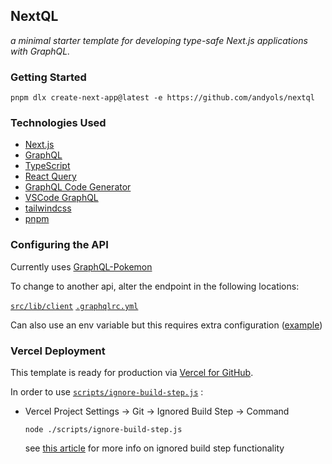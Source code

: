 ## NextQL

_a minimal starter template for developing type-safe Next.js applications with GraphQL._

### Getting Started

`pnpm dlx create-next-app@latest -e https://github.com/andyols/nextql`

### Technologies Used

- [Next.js](https://nextjs.org/)
- [GraphQL](https://graphql.org/)
- [TypeScript](https://www.typescriptlang.org/)
- [React Query](https://react-query.tanstack.com/)
- [GraphQL Code Generator](https://www.graphql-code-generator.com/)
- [VSCode GraphQL](https://github.com/graphql/vscode-graphql)
- [tailwindcss](https://tailwindcss.com/)
- [pnpm](https://pnpm.io/)

### Configuring the API

Currently uses [GraphQL-Pokemon](https://github.com/favware/graphql-pokemon)

To change to another api, alter the endpoint in the following locations:

[`src/lib/client`](https://github.com/andyols/nextql/blob/7e4827464779a81deecd3e43cc6b5a87d99e25ea/src/lib/client.ts#L4)
[`.graphqlrc.yml`](https://github.com/andyols/nextql/blob/7e4827464779a81deecd3e43cc6b5a87d99e25ea/.graphqlrc.yml#L2)

Can also use an env variable but this requires extra configuration ([example](https://github.com/andyols/nextql/commit/1a2ab0bd91a0653d8fd868566a81ae492f5039f0#diff-7ae45ad102eab3b6d7e7896acd08c427a9b25b346470d7bc6507b6481575d519)\)

### Vercel Deployment

This template is ready for production via [Vercel for GitHub](https://vercel.com/docs/concepts/git/vercel-for-github).

In order to use [`scripts/ignore-build-step.js`](https://github.com/andyols/nextql/blob/main/scripts/ignore-build-step.js) :

- Vercel Project Settings -> Git -> Ignored Build Step -> Command

  `node ./scripts/ignore-build-step.js`

  see [this article](https://vercel.com/support/articles/how-do-i-use-the-ignored-build-step-field-on-vercel) for more info on ignored build step functionality
